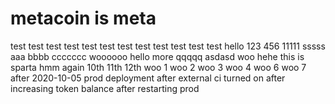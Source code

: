 # metacoin is meta

test
test
test
test
test
test
test
test
test
test
test
test
hello
123
456
11111
sssss
aaa
bbbb
ccccccc
woooooo
hello
more
qqqqq
asdasd
woo
hehe
this
is
sparta
hmm
again
10th 
11th
12th
woo 1
woo 2
woo 3 
woo 4
woo 6
woo 7
after 2020-10-05 prod deployment
after external ci turned on
after increasing token balance
after restarting prod

